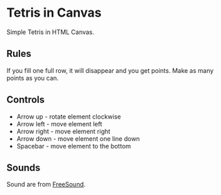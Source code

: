 # Tetris in Canvas
Simple Tetris in HTML Canvas.

## Rules
If you fill one full row, it will disappear and you get points. Make as many points as you can.

## Controls
* Arrow up - rotate element clockwise
* Arrow left - move element left
* Arrow right - move element right
* Arrow down - move element one line down
* Spacebar - move element to the bottom

## Sounds
Sound are from [FreeSound](https://freesound.org).
